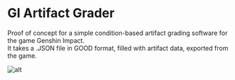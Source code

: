 # GI Artifact Grader

Proof of concept for a simple condition-based artifact grading software for the game Genshin Impact.  
It takes a .JSON file in GOOD format, filled with artifact data, exported from the game.

![alt](https://gitlab.com/k-kacper/gi-artifact-grader/-/raw/master/media/GI_Artifact_Grader_YhS8r1NkDD.png)


